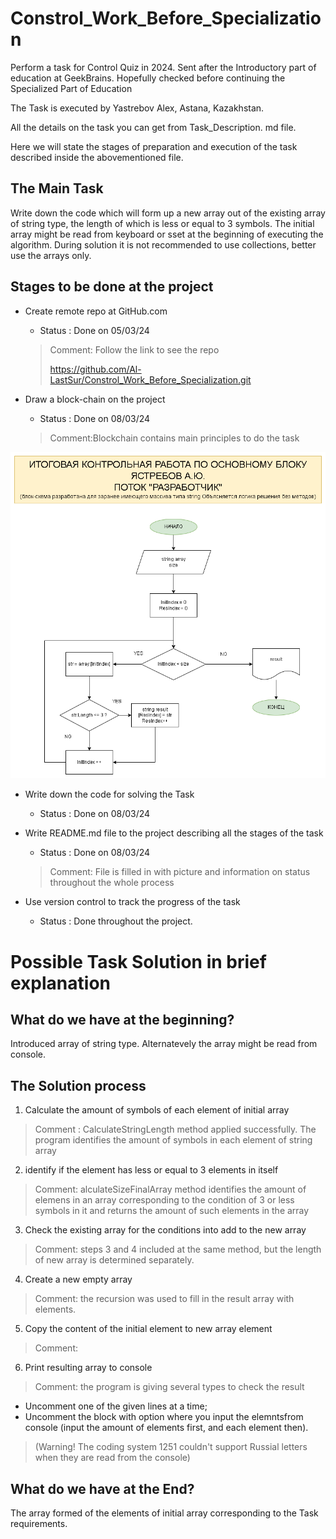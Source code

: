 # Constrol_Work_Before_Specialization
Perform a task for Control Quiz in 2024. Sent after the Introductory part of education at GeekBrains. Hopefully checked before continuing the Specialized Part of Education

The Task is executed by Yastrebov Alex, Astana, Kazakhstan.

All the details on the task you can get from Task_Description. md file.

Here we will state the stages of preparation and execution of the task described inside the abovementioned file.

## The Main Task 

Write down the code which will form up a new array out of the existing array of string type, the length of which is less or equal to 3 symbols. The initial array might be read from keyboard or sset at the beginning of executing the algorithm. During solution it is not recommended to use collections, better use the arrays only.

## Stages to be done at the project

* Create remote repo at GitHub.com
    
    * Status : Done on 05/03/24
    >Comment: Follow the link to see the repo
    >
    >https://github.com/Al-LastSur/Constrol_Work_Before_Specialization.git

* Draw a block-chain on the project

    * Status : Done on 08/03/24
    >Comment:Blockchain contains main principles to do the task

![Block-chain](Block-Chain_Quiz.png)


* Write down the code for solving the Task
    
    * Status : Done on 08/03/24 

* Write README.md file to the project describing all the stages of the task

    * Status : Done on 08/03/24
    >Comment: File is filled in with picture and information on status throughout the whole process

* Use version control to track the progress of the task

    * Status : Done throughout the project.

# Possible Task Solution in brief explanation

## What do we have at the beginning?

Introduced array of string type. Alternatevely the array might be read from console.

## The Solution process

1. Calculate the amount of symbols of each element of initial array
>Comment : CalculateStringLength method applied successfully. The program identifies the amount of symbols in each element of string array
2. identify if the element has less or equal to 3 elements in itself
> Comment: alculateSizeFinalArray method identifies the amount of elemens in an array corresponding to the condition of 3 or less symbols in it and returns the amount of such elements in the array
3. Check the existing array for the conditions into add to the new array
>Comment: steps 3 and 4 included at the same method, but the length of new array is determined separately.
4. Create a new empty array
>Comment: the recursion was used to fill in the result array with elements.
5. Copy the content of the initial element to new array element
>Comment: 
6. Print resulting array to console 
>Comment: the program is giving several types to check the result
* Uncomment one of the given lines at a time;
* Uncomment the block with option where you input the elemntsfrom console (input the amount of elements first, and each element then).
>(Warning! The coding system 1251 couldn't support Russial letters when they are read from the console)

## What do we have at the End?

The array formed of the elements of initial array corresponding to the Task requirements.